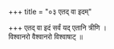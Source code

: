 +++
title = "०३ एतद् वा इदम्"

+++
एतद् वा इदं सर्वं यद् एतानि त्रीणि ।  
विश्वानरो वैश्वानरो विश्वाषाट् ॥